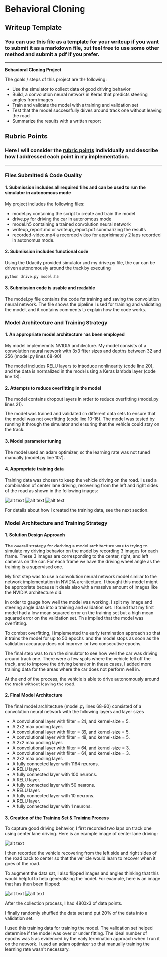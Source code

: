 # **Behavioral Cloning** 

## Writeup Template

### You can use this file as a template for your writeup if you want to submit it as a markdown file, but feel free to use some other method and submit a pdf if you prefer.

---

**Behavioral Cloning Project**

The goals / steps of this project are the following:
* Use the simulator to collect data of good driving behavior
* Build, a convolution neural network in Keras that predicts steering angles from images
* Train and validate the model with a training and validation set
* Test that the model successfully drives around track one without leaving the road
* Summarize the results with a written report


[//]: # (Image References)

[image1]: ./examples/placeholder.png "Model Visualization"
[image2]: ./examples/placeholder.png "Grayscaling"
[image-center]: ./IMG/center_2018_11_30_18_29_51_073.jpg "Center Image"
[image-left]: ./IMG/left_2018_11_30_18_29_51_073.jpg "Left Image"
[image-right]: ./IMG/right_2018_11_30_18_29_51_073.jpg "Right Image"
[image-normal]: ./example-images/left_normal.jpg "Normal Image"
[image-flipped]: ./example-images/left_flipped.jpg "Flipped Image"

## Rubric Points
### Here I will consider the [rubric points](https://review.udacity.com/#!/rubrics/432/view) individually and describe how I addressed each point in my implementation.  

---
### Files Submitted & Code Quality

#### 1. Submission includes all required files and can be used to run the simulator in autonomous mode

My project includes the following files:
* model.py containing the script to create and train the model
* drive.py for driving the car in autonomous mode
* model.h5 containing a trained convolution neural network 
* writeup_report.md or writeup_report.pdf summarizing the results
* recorded-video.mp4 a recorded video for apprlximately 2 laps recorded in autonomus mode.

#### 2. Submission includes functional code
Using the Udacity provided simulator and my drive.py file, the car can be driven autonomously around the track by executing 
```sh
python drive.py model.h5
```

#### 3. Submission code is usable and readable

The model.py file contains the code for training and saving the convolution neural network. The file shows the pipeline I used for training and validating the model, and it contains comments to explain how the code works.

### Model Architecture and Training Strategy

#### 1. An appropriate model architecture has been employed

My model implememnts NVIDIA architecture.
My model consists of a convolution neural network with 3x3 filter sizes and depths between 32 and 256 (model.py lines 68-90) 

The model includes RELU layers to introduce nonlinearity (code line 20), and the data is normalized in the model using a Keras lambda layer (code line 18). 

#### 2. Attempts to reduce overfitting in the model

The model contains dropout layers in order to reduce overfitting (model.py lines 21). 

The model was trained and validated on different data sets to ensure that the model was not overfitting (code line 10-16). The model was tested by running it through the simulator and ensuring that the vehicle could stay on the track.

#### 3. Model parameter tuning

The model used an adam optimizer, so the learning rate was not tuned manually (model.py line 107).

#### 4. Appropriate training data

Training data was chosen to keep the vehicle driving on the road. I used a combination of center lane driving, recovering from the left and right sides of the road as shown in the following images:

![alt text][image-center]
![alt text][image-left]
![alt text][image-right]


For details about how I created the training data, see the next section. 

### Model Architecture and Training Strategy

#### 1. Solution Design Approach

The overall strategy for deriving a model architecture was to trying to simulate my driving behavior on the model by recording 3 images for each frame. These 3 images are corresponding to the center, right, and left cameras on the car.
For each frame we have the driving wheel angle as the training is a supervised one.

My first step was to use a convolution neural network model similar to the network implementation in NVIDIA architecture. I thought this model might be appropriate because it deals also with a massive amount of images like the NVIDIA architecture did.

In order to gauge how well the model was working, I split my image and steering angle data into a training and validation set. I found that my first model had a low mean squared error on the training set but a high mean squared error on the validation set. This implied that the model was overfitting.

To combat overfitting, I implemented the early termination approach so that it trains the model for up to 50 epochs, and the model stops as soon as the validation accuracy does not improve for two consecutive epochs.

The final step was to run the simulator to see how well the car was driving around track one. There were a few spots where the vehicle fell off the track, and to improve the driving behavior in these cases, I added more training data for the areas where the car does not perform well in.

At the end of the process, the vehicle is able to drive autonomously around the track without leaving the road.

#### 2. Final Model Architecture

The final model architecture (model.py lines 68-90) consisted of a convolution neural network with the following layers and layer sizes  
 * A convolutional layer with filter = 24, and kernel-size = 5.
 * A 2x2 max pooling layer.
 * A convolutional layer with filter = 36, and kernel-size = 5.
 * A convolutional layer with filter = 48, and kernel-size = 5.
 * A 2x2 max pooling layer.
 * A convolutional layer with filter = 64, and kernel-size = 3.
 * A convolutional layer with filter = 64, and kernel-size = 3.
 * A 2x2 max pooling layer.
 * A fully connected layer with 1164 neurons.
 * A RELU layer.
 * A fully connected layer with 100 neurons.
 * A RELU layer.
 * A fully connected layer with 50 neurons.
 * A RELU layer.
 * A fully connected layer with 10 neurons.
 * A RELU layer.
 * A fully connected layer with 1 neurons.

#### 3. Creation of the Training Set & Training Process

To capture good driving behavior, I first recorded two laps on track one using center lane driving. Here is an example image of center lane driving:

![alt text][image-center]

I then recorded the vehicle recovering from the left side and right sides of the road back to center so that the vehicle would learn to recover when it goes of the road.

To augment the data sat, I also flipped images and angles thinking that this would helpful to help generalizing the model. For example, here is an image that has then been flipped:

![alt text][image-normal]
![alt text][image-flipped]


After the collection process, I had 4800x3 of data points.

I finally randomly shuffled the data set and put 20% of the data into a validation set. 

I used this training data for training the model. The validation set helped determine if the model was over or under fitting. The ideal number of epochs was 5 as evidenced by the early termination approach when I run it on the network. I used an adam optimizer so that manually training the learning rate wasn't necessary.

